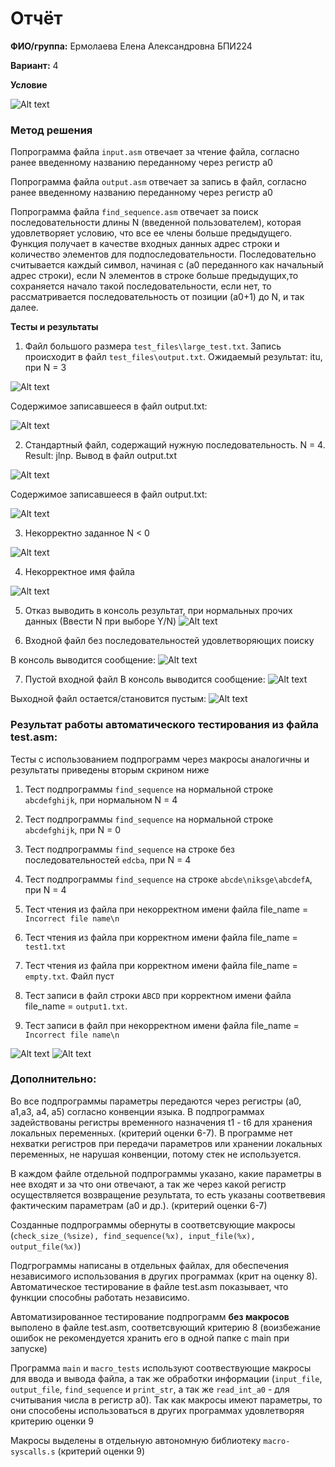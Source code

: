 

# Отчёт

__ФИО/группа:__ Ермолаева Елена Александровна БПИ224

__Вариант:__ 4

__Условие__

![Alt text](images/image.png)

### Метод решения

Попрограмма файла `input.asm` отвечает за чтение файла, согласно ранее введенному названию переданному через регистр a0

Попрограмма файла `output.asm` отвечает за запись в файл, согласно ранее введенному названию переданному через регистр a0

Попрограмма файла `find_sequence.asm` отвечает за поиск последовательности длины N (введенной пользователем), которая удовлетворяет условию, что все ее члены больше предыдущего. Функция получает в качестве входных данных адрес строки и количество элементов для подпоследовательности. Последовательно считывается каждый символ, начиная с (a0 переданного как начальный адрес строки), если N элементов в строке больше предыдущих,то сохраняется начало такой последовательности, если нет, то рассматривается последовательность от позиции (a0+1) до N, и так далее.



__Тесты и результаты__

1. Файл большого размера `test_files\large_test.txt`. Запись происходит в файл `test_files\output.txt`. Ожидаемый результат: itu, при N = 3

![Alt text](images/image-4.png)

Содержимое записавшееся в файл output.txt: 

![Alt text](images/image-5.png)

2. Стандартный файл, содержащий нужную последовательность. N = 4. Result: jlnp. Вывод в файл output.txt

![Alt text](images/image-2.png)


Содержимое записавшееся в файл output.txt: 

![Alt text](images/image-6.png)

3. Некорректно заданное N < 0

![Alt text](images/image-1.png)


4. Некорректное имя файла

![Alt text](images/image-7.png)

5. Отказ выводить в консоль результат, при нормальных прочих данных (Ввести N при выборе Y/N)
![Alt text](image-8.png)


6. Входной файл без последовательностей удовлетворяющих поиску

В консоль выводится сообщение:
![Alt text](images/image-11.png)


7. Пустой входной файл
В консоль выводится сообщение:
![Alt text](images/image-10.png)

Выходной файл остается/становится пустым:
![Alt text](images/image-9.png)


### Результат работы автоматического тестирования из файла test.asm:

Тесты с использованием подпрограмм через макросы аналогичны и результаты приведены вторым скрином ниже

1. Тест подпрограммы `find_sequence` на нормальной строке `abcdefghijk`, при нормальном N  = 4

2. Тест подпрограммы `find_sequence` на нормальной строке `abcdefghijk`, при N = 0

3. Тест подпрограммы `find_sequence` на строке без последовательностей `edcba`, при N = 4

4.  Тест подпрограммы `find_sequence` на строке `abcde\niksge\abcdefA`, при N = 4

5. Тест чтения из файла при некорректном имени файла file_name = `Incorrect file name\n`

6. Тест чтения из файла при корректном имени файла file_name = `test1.txt`

7. Тест чтения из файла при корректном имени файла file_name = `empty.txt`. Файл пуст

8. Тест записи в файл строки `ABCD` при корректном имени файла file_name = `output1.txt`.

8. Тест записи в файл при некорректном имени файла file_name = `Incorrect file name\n`


![Alt text](images/image-12.png)
![Alt text](images/image-13.png)

### Дополнительно:

Во все подпрограммы параметры передаются через регистры (a0, a1,a3, a4, a5) согласно конвенции языка. В подпрограммах задействованы регистры временного назначения t1 - t6 для хранения локальных переменных. (критерий оценки 6-7). В программе нет нехватки регистров при передачи параметров или хранении локальных переменных, не нарушая конвенции, потому стек не используется.

В каждом файле отдельной подпрограммы указано, какие параметры в нее входят и за что они отвечают, а так же через какой регистр осуществляется возвращение результата, то есть указаны соответвевия фактическим параметрам (a0 и др.). (критерий оценки 6-7)

Созданные подпрограммы обернуты в соответсвующие макросы (`check_size_(%size), find_sequence(%x), input_file(%x), output_file(%x)`)

Подгрограммы написаны в отдельных файлах, для обеспечения независимого использования в других программах (крит на оценку 8). Автоматическое тестирование в файле test.asm показывает, что функции способны работать независимо.

Автоматизированное тестирование подпрограмм __без макросов__ выполено в файле test.asm, соответсвующий критерию 8 (воизбежание ошибок не рекомендуется хранить его в одной папке с main при запуске)

Программа `main` и `macro_tests` используют соотвествующие макросы для ввода и вывода файла, а так же обработки информации (`input_file`, `output_file`, `find_sequence` и `print_str`, а так же `read_int_a0` - для считывания числа в регистр a0). Так как макросы имеют параметры, то они способены использоваться в других программах удовлетворяя критерию оценки 9

Макросы выделены в отдельную автономную библиотеку `macro-syscalls.s` (критерий оценки 9)







